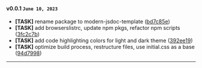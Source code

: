 
#### v0.0.1 `June 10, 2023`

- **[TASK]** rename package to modern-jsdoc-template ([bd7c85e](https://github.com/dmh/modern-jsdoc-template/commit/bd7c85e))
- **[TASK]** add browserslistrc, update npm pkgs, refactor npm scripts ([3fc2c7b](https://github.com/dmh/modern-jsdoc-template/commit/3fc2c7b))
- **[TASK]** add code highlighting colors for light and dark theme ([392ee19](https://github.com/dmh/modern-jsdoc-template/commit/392ee19))
- **[TASK]** optimize build process, restructure files, use initial.css as a base ([94d7998](https://github.com/dmh/modern-jsdoc-template/commit/94d7998))

***
